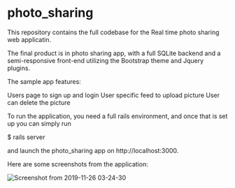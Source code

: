 # photo_sharing

This repository contains the full codebase for the Real time photo sharing web applicatin.

The final product is in photo sharing app, with a full SQLite backend and a semi-responsive front-end utilizing the Bootstrap theme and Jquery plugins.

The sample app features:

Users page to sign up and login
User specific feed to upload picture 
User can delete the picture 


To run the application, you need a full rails environment, and once that is set up you can simply run

$ rails server

and launch the  photo_sharing app on http://localhost:3000.

Here are some screenshots from the application:

![Screenshot from 2019-11-26 03-24-30](https://user-images.githubusercontent.com/13889409/69582522-ccc82500-0ffe-11ea-918c-e10f1d1f835d.png)
